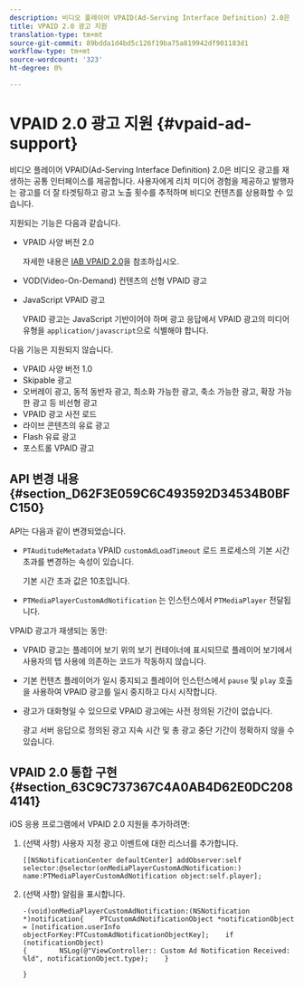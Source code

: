 ```yaml
---
description: 비디오 플레이어 VPAID(Ad-Serving Interface Definition) 2.0은 비디오 광고를 재생하는 공통 인터페이스를 제공합니다. 사용자에게 리치 미디어 경험을 제공하고 발행자는 광고를 더 잘 타겟팅하고 광고 노출 횟수를 추적하며 비디오 컨텐츠를 상용화할 수 있습니다.
title: VPAID 2.0 광고 지원
translation-type: tm+mt
source-git-commit: 89bdda1d4bd5c126f19ba75a819942df901183d1
workflow-type: tm+mt
source-wordcount: '323'
ht-degree: 0%

---
```



# VPAID 2.0 광고 지원 {#vpaid-ad-support}

비디오 플레이어 VPAID(Ad-Serving Interface Definition) 2.0은 비디오 광고를 재생하는 공통 인터페이스를 제공합니다. 사용자에게 리치 미디어 경험을 제공하고 발행자는 광고를 더 잘 타겟팅하고 광고 노출 횟수를 추적하며 비디오 컨텐츠를 상용화할 수 있습니다.

지원되는 기능은 다음과 같습니다.

* VPAID 사양 버전 2.0

   자세한 내용은 [IAB VPAID 2.0](https://www.iab.com/wp-content/uploads/2015/06/VPAID_2_0_Final_04-10-2012.pdf)을 참조하십시오.
* VOD(Video-On-Demand) 컨텐츠의 선형 VPAID 광고
* JavaScript VPAID 광고

   VPAID 광고는 JavaScript 기반이어야 하며 광고 응답에서 VPAID 광고의 미디어 유형을 `application/javascript`으로 식별해야 합니다.

다음 기능은 지원되지 않습니다.

* VPAID 사양 버전 1.0
* Skipable 광고
* 오버레이 광고, 동적 동반자 광고, 최소화 가능한 광고, 축소 가능한 광고, 확장 가능한 광고 등 비선형 광고
* VPAID 광고 사전 로드
* 라이브 콘텐츠의 유료 광고
* Flash 유료 광고
* 포스트롤 VPAID 광고

## API 변경 내용 {#section_D62F3E059C6C493592D34534B0BFC150}

API는 다음과 같이 변경되었습니다.

* `PTAuditudeMetadata` VPAID  `customAdLoadTimeout` 로드 프로세스의 기본 시간 초과를 변경하는 속성이 있습니다.

   기본 시간 초과 값은 10초입니다.

* `PTMediaPlayerCustomAdNotification` 는 인스턴스에서  `PTMediaPlayer` 전달됩니다.

<!--<a id="section_495700E1C5404A7B85307A4137C740C5"></a>-->

VPAID 광고가 재생되는 동안:

* VPAID 광고는 플레이어 보기 위의 보기 컨테이너에 표시되므로 플레이어 보기에서 사용자의 탭 사용에 의존하는 코드가 작동하지 않습니다.
* 기본 컨텐츠 플레이어가 일시 중지되고 플레이어 인스턴스에서 `pause` 및 `play` 호출을 사용하여 VPAID 광고를 일시 중지하고 다시 시작합니다.

* 광고가 대화형일 수 있으므로 VPAID 광고에는 사전 정의된 기간이 없습니다.

   광고 서버 응답으로 정의된 광고 지속 시간 및 총 광고 중단 기간이 정확하지 않을 수 있습니다.

## VPAID 2.0 통합 구현 {#section_63C9C737367C4A0AB4D62E0DC2084141}

iOS 응용 프로그램에서 VPAID 2.0 지원을 추가하려면:

1. (선택 사항) 사용자 지정 광고 이벤트에 대한 리스너를 추가합니다.

   ```
   [[NSNotificationCenter defaultCenter] addObserver:self selector:@selector(onMediaPlayerCustomAdNotification:) name:PTMediaPlayerCustomAdNotification object:self.player];
   ```

1. (선택 사항) 알림을 표시합니다.

   ```
   -(void)onMediaPlayerCustomAdNotification:(NSNotification *)notification{    PTCustomAdNotificationObject *notificationObject = [notification.userInfo objectForKey:PTCustomAdNotificationObjectKey];    if (notificationObject)    
   {        NSLog(@"ViewController:: Custom Ad Notification Received: %ld", notificationObject.type);    } 
   
   }
   ```

